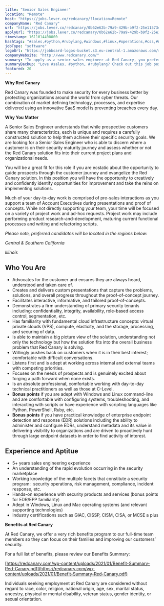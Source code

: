 ```yaml
---
title: "Senior Sales Engineer"
location: "Remote"
host: "https://jobs.lever.co/redcanary/?location=Remote"
companyName: "Red Canary"
url: "https://jobs.lever.co/redcanary/0b62e62b-79a9-429b-b9f2-25e11573ca28"
applyUrl: "https://jobs.lever.co/redcanary/0b62e62b-79a9-429b-b9f2-25e11573ca28/apply"
timestamp: 1611014400000
hashtags: "#sales,#python,#rubylang,#windows,#linux,#operations,#css,#management,#marketing,#elasticsearch"
jobType: "software"
logoUrl: "https://jobboard-logos-bucket.s3.eu-central-1.amazonaws.com/red-canary"
companyWebsite: "http://www.redcanary.com/"
summary: "To apply as a senior sales engineer at Red Canary, you preferably need to have line and are comfortable with configuring systems, troubleshooting, and interacting with scripts or have experience with scripting languages like Python, PowerShell, Ruby, etc."
summaryBackup: "Love #sales, #python, #rubylang? Check out this job post!"
featured: 20
---
```


**Why Red Canary**

Red Canary was founded to make security for every business better by protecting organizations around the world from cyber threats. Our combination of market defining technology, processes, and expertise delivered using an innovative SaaS model is preventing breaches every day.

**Why You Matter**

A Senior Sales Engineer understands that while prospective customers share many characteristics, each is unique and requires a carefully constructed solution to help them achieve their specific security goals. We are looking for a Senior Sales Engineer who is able to discern where a customer is on their security maturity journey and assess whether or not the Red Canary solution fits into their current project plans and organizational needs.

You will be a great fit for this role if you are ecstatic about the opportunity to guide prospects through the customer journey and evangelize the Red Canary solution. In this position you will have the opportunity to creatively and confidently identify opportunities for improvement and take the reins on implementing solutions. 

Much of your day-to-day work is comprised of pre-sales interactions as you support a team of Account Executives during presentations and proof of concepts. While not directly supporting your team, your time will be focused on a variety of project work and ad-hoc requests. Project work may include performing product research-and-development, maturing current functional processes and writing and refactoring scripts.

_Please note, preferred candidates will be located in the regions below:_

_Central & Southern California_

_Illinois_

## Who You Are

*   Advocates for the customer and ensures they are always heard, understood and taken care of.
*   Creates and delivers custom presentations that capture the problems, solutions, and overall progress throughout the proof-of-concept journey.
*   Facilitates interactive, informative, and tailored proof-of-concepts.
*   Demonstrates a firm understanding of primary security tenants including: confidentiality, integrity, availability, role-based access control, segmentation, etc.
*   Has familiarity with fundamental cloud infrastructure concepts: virtual private clouds (VPS), compute, elasticity, and the storage, processing, and securing of data.
*   Is able to maintain a big picture view of the solution, understanding not only the technology but how the solution fits into the overall business problem that Red Canary is solving.
*   Willingly pushes back on customers when it is in their best interest; comfortable with difficult conversations.
*   Listens first and is adept at working across internal and external teams with competing priorities.
*   Focuses on the needs of prospects and is genuinely excited about forging a path forward when none exists.
*   Is an absolute professional, comfortable working with day-to-day technical practitioners as well as those at C-Level.
*   **Bonus points** if you are adept with Windows and Linux command-line and are comfortable with configuring systems, troubleshooting, and interacting with scripts or have experience with scripting languages like Python, PowerShell, Ruby, etc.
*   **Bonus points** if you have practical knowledge of enterprise endpoint detection and response (EDR) solutions including the ability to administer and configure EDRs, understand metadata and its value in delivering visibility to organizations and are driven to proactively hunt through large endpoint datasets in order to find activity of interest.

## Experience and Aptitue

*   5+ years sales engineering experience
*   An understanding of the rapid evolution occurring in the security marketplace
*   Working knowledge of the multiple facets that constitute a security program:  security operations, risk management, compliance, incident response, etc.
*   Hands-on experience with security products and services (bonus points for EDR/EPP familiarity)
*   Adept in Windows, Linux and Mac operating systems (and relevant supporting technologies)
*   Industry certifications such as GIAC, CISSP, CISM, CISA, or MCSE a plus

**Benefits at Red Canary**

At Red Canary, we offer a very rich benefits program to our full-time team members so they can focus on their families and improving our customers’ security. 

For a full list of benefits, please review our Benefits Summary:

[https://redcanary.com/wp-content/uploads/2021/01/Benefit-Summary-Red-Canary.pdf](https://redcanary.com/wp-content/uploads/2021/01/Benefit-Summary-Red-Canary.pdf)

Individuals seeking employment at Red Canary are considered without regard to race, color, religion, national origin, age, sex, marital status, ancestry, physical or mental disability, veteran status, gender identity, or sexual orientation.
